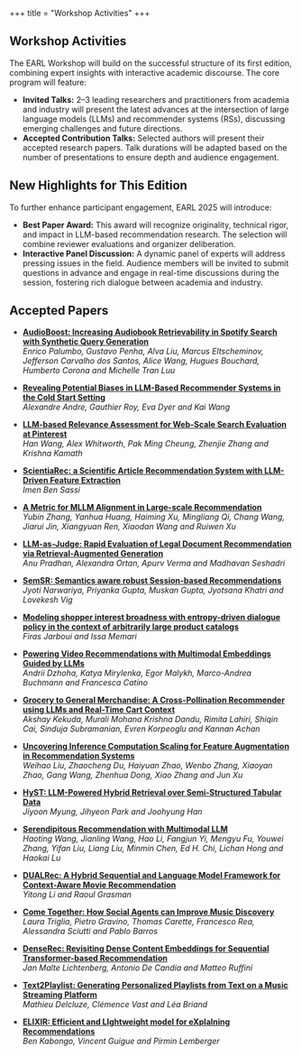 +++
title = "Workshop Activities"
+++

## Workshop Activities

The EARL Workshop will build on the successful structure of its first edition, combining expert insights with interactive academic discourse. The core program will feature:

- **Invited Talks:** 2–3 leading researchers and practitioners from academia and industry will present the latest advances at the intersection of large language models (LLMs) and recommender systems (RSs), discussing emerging challenges and future directions.
- **Accepted Contribution Talks:** Selected authors will present their accepted research papers. Talk durations will be adapted based on the number of presentations to ensure depth and audience engagement.

## New Highlights for This Edition

To further enhance participant engagement, EARL 2025 will introduce:

- **Best Paper Award:** This award will recognize originality, technical rigor, and impact in LLM-based recommendation research. The selection will combine reviewer evaluations and organizer deliberation.
- **Interactive Panel Discussion:** A dynamic panel of experts will address pressing issues in the field. Audience members will be invited to submit questions in advance and engage in real-time discussions during the session, fostering rich dialogue between academia and industry.

## Accepted Papers
- **[AudioBoost: Increasing Audiobook Retrievability in Spotify Search with Synthetic Query Generation](https://earl-workshop.github.io/activities/)**  
   *Enrico Palumbo, Gustavo Penha, Alva Liu, Marcus Eltscheminov, Jefferson Carvalho dos Santos, Alice Wang, Hugues Bouchard, Humberto Corona and Michelle Tran Luu*

- **[Revealing Potential Biases in LLM-Based Recommender Systems in the Cold Start Setting](https://earl-workshop.github.io/activities/)**  
   *Alexandre Andre, Gauthier Roy, Eva Dyer and Kai Wang*

- **[LLM-based Relevance Assessment for Web-Scale Search Evaluation at Pinterest](https://earl-workshop.github.io/activities/)**  
   *Han Wang, Alex Whitworth, Pak Ming Cheung, Zhenjie Zhang and Krishna Kamath*

- **[ScientiaRec: a Scientific Article Recommendation System with LLM-Driven Feature Extraction](https://earl-workshop.github.io/activities/)**  
   *Imen Ben Sassi*

- **[A Metric for MLLM Alignment in Large-scale Recommendation](https://earl-workshop.github.io/activities/)**  
   *Yubin Zhang, Yanhua Huang, Haiming Xu, Mingliang Qi, Chang Wang, Jiarui Jin, Xiangyuan Ren, Xiaodan Wang and Ruiwen Xu*

- **[LLM-as-Judge: Rapid Evaluation of Legal Document Recommendation via Retrieval-Augmented Generation](https://earl-workshop.github.io/activities/)**  
   *Anu Pradhan, Alexandra Ortan, Apurv Verma and Madhavan Seshadri*

- **[SemSR: Semantics aware robust Session-based Recommendations](https://earl-workshop.github.io/activities/)**  
   *Jyoti Narwariya, Priyanka Gupta, Muskan Gupta, Jyotsana Khatri and Lovekesh Vig*

- **[Modeling shopper interest broadness with entropy-driven dialogue policy in the context of arbitrarily large product catalogs](https://earl-workshop.github.io/activities/)**  
   *Firas Jarboui and Issa Memari*

- **[Powering Video Recommendations with Multimodal Embeddings Guided by LLMs](https://earl-workshop.github.io/activities/)**  
   *Andrii Dzhoha, Katya Mirylenka, Egor Malykh, Marco-Andrea Buchmann and Francesca Catino*

- **[Grocery to General Merchandise: A Cross-Pollination Recommender using LLMs and Real-Time Cart Context](https://earl-workshop.github.io/activities/)**  
   *Akshay Kekuda, Murali Mohana Krishna Dandu, Rimita Lahiri, Shiqin Cai, Sinduja Subramanian, Evren Korpeoglu and Kannan Achan*

- **[Uncovering Inference Computation Scaling for Feature Augmentation in Recommendation Systems](https://earl-workshop.github.io/activities/)**  
   *Weihao Liu, Zhaocheng Du, Haiyuan Zhao, Wenbo Zhang, Xiaoyan Zhao, Gang Wang, Zhenhua Dong, Xiao Zhang and Jun Xu*

- **[HyST: LLM-Powered Hybrid Retrieval over Semi-Structured Tabular Data](https://earl-workshop.github.io/activities/)**  
   *Jiyoon Myung, Jihyeon Park and Joohyung Han*

- **[Serendipitous Recommendation with Multimodal LLM](https://earl-workshop.github.io/activities/)**  
   *Haoting Wang, Jianling Wang, Hao Li, Fangjun Yi, Mengyu Fu, Youwei Zhang, Yifan Liu, Liang Liu, Minmin Chen, Ed H. Chi, Lichan Hong and Haokai Lu*

- **[DUALRec: A Hybrid Sequential and Language Model Framework for Context-Aware Movie Recommendation](https://earl-workshop.github.io/activities/)**  
   *Yitong Li and Raoul Grasman*

- **[Come Together: How Social Agents can Improve Music Discovery](https://earl-workshop.github.io/activities/)**  
   *Laura Triglia, Pietro Gravino, Thomas Carette, Francesco Rea, Alessandra Sciutti and Pablo Barros*

- **[DenseRec: Revisiting Dense Content Embeddings for Sequential Transformer-based Recommendation](https://earl-workshop.github.io/activities/)**  
   *Jan Malte Lichtenberg, Antonio De Candia and Matteo Ruffini*

- **[Text2Playlist: Generating Personalized Playlists from Text on a Music Streaming Platform](https://earl-workshop.github.io/activities/)**  
   *Mathieu Delcluze, Clémence Vast and Léa Briand*

- **[ELIXIR: Efficient and LIghtweight model for eXplaIning Recommendations](https://earl-workshop.github.io/activities/)**  
   *Ben Kabongo, Vincent Guigue and Pirmin Lemberger*
